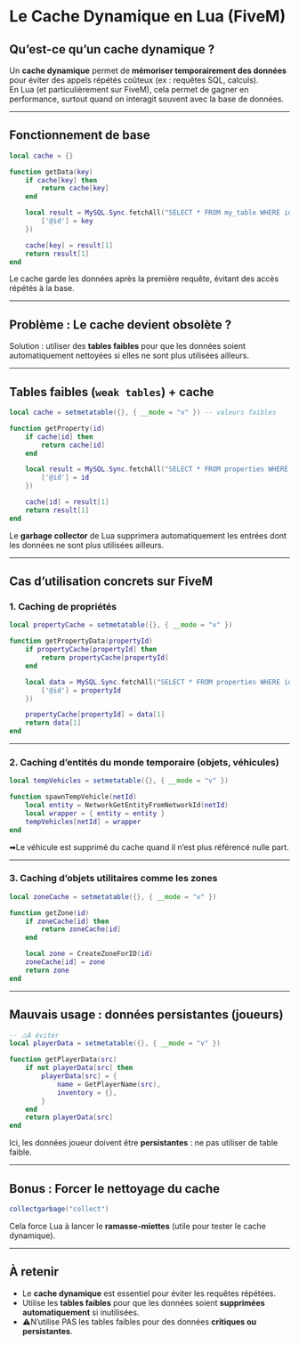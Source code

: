 
# Le Cache Dynamique en Lua (FiveM)

## Qu’est-ce qu’un cache dynamique ?
Un **cache dynamique** permet de **mémoriser temporairement des données** pour éviter des appels répétés coûteux (ex : requêtes SQL, calculs).  
En Lua (et particulièrement sur FiveM), cela permet de gagner en performance, surtout quand on interagit souvent avec la base de données.

---

## Fonctionnement de base

```lua
local cache = {}

function getData(key)
    if cache[key] then
        return cache[key]
    end

    local result = MySQL.Sync.fetchAll("SELECT * FROM my_table WHERE id = @id", {
        ['@id'] = key
    })

    cache[key] = result[1]
    return result[1]
end
```

Le cache garde les données après la première requête, évitant des accès répétés à la base.

---

## Problème : Le cache devient obsolète ?

Solution : utiliser des **tables faibles** pour que les données soient automatiquement nettoyées si elles ne sont plus utilisées ailleurs.

---

## Tables faibles (`weak tables`) + cache

```lua
local cache = setmetatable({}, { __mode = "v" }) -- valeurs faibles

function getProperty(id)
    if cache[id] then
        return cache[id]
    end

    local result = MySQL.Sync.fetchAll("SELECT * FROM properties WHERE id = @id", {
        ['@id'] = id
    })

    cache[id] = result[1]
    return result[1]
end
```

Le **garbage collector** de Lua supprimera automatiquement les entrées dont les données ne sont plus utilisées ailleurs.

---

## Cas d’utilisation concrets sur FiveM

### 1. Caching de propriétés
```lua
local propertyCache = setmetatable({}, { __mode = "v" })

function getPropertyData(propertyId)
    if propertyCache[propertyId] then
        return propertyCache[propertyId]
    end

    local data = MySQL.Sync.fetchAll("SELECT * FROM properties WHERE id = @id", {
        ['@id'] = propertyId
    })

    propertyCache[propertyId] = data[1]
    return data[1]
end
```

---

### 2. Caching d’entités du monde temporaire (objets, véhicules)
```lua
local tempVehicles = setmetatable({}, { __mode = "v" })

function spawnTempVehicle(netId)
    local entity = NetworkGetEntityFromNetworkId(netId)
    local wrapper = { entity = entity }
    tempVehicles[netId] = wrapper
end
```

➡Le véhicule est supprimé du cache quand il n’est plus référencé nulle part.

---

### 3. Caching d’objets utilitaires comme les zones
```lua
local zoneCache = setmetatable({}, { __mode = "v" })

function getZone(id)
    if zoneCache[id] then
        return zoneCache[id]
    end

    local zone = CreateZoneForID(id)
    zoneCache[id] = zone
    return zone
end
```

---

## Mauvais usage : données persistantes (joueurs)

```lua
-- ⚠À éviter
local playerData = setmetatable({}, { __mode = "v" })

function getPlayerData(src)
    if not playerData[src] then
        playerData[src] = {
            name = GetPlayerName(src),
            inventory = {},
        }
    end
    return playerData[src]
end
```

Ici, les données joueur doivent être **persistantes** : ne pas utiliser de table faible.

---

## Bonus : Forcer le nettoyage du cache

```lua
collectgarbage("collect")
```

Cela force Lua à lancer le **ramasse-miettes** (utile pour tester le cache dynamique).

---

## À retenir

- Le **cache dynamique** est essentiel pour éviter les requêtes répétées.
- Utilise les **tables faibles** pour que les données soient **supprimées automatiquement** si inutilisées.
- ⚠N’utilise PAS les tables faibles pour des données **critiques ou persistantes**.

